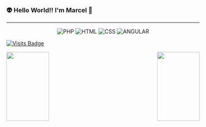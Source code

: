 ### :alien: Hello World!! I'm Marcel 🖖
<hr>

<div align="center">
  
  ![PHP](https://img.shields.io/badge/-php-7478AE?style=flat&logoColor=white&logo=php) 
    ![HTML](https://img.shields.io/badge/-HTML-ff0d00?style=flat&logoColor=white&logo=html5) 
  ![CSS](https://img.shields.io/badge/-CSS-196eff?style=flat&logoColor=white&logo=css3) 
  ![ANGULAR](https://img.shields.io/badge/-ANGULAR-ff0d00?style=flat&logoColor=white&logo=angular) 
  
</div>


[![Visits Badge](https://badges.pufler.dev/visits/mmmelo/git)](https://badges.pufler.dev)

<p align="left">
  <a href="https://github.com/mmmelo/github-readme-stats">
    <img align="left" height="180px" width="47%" src="https://github-readme-stats.vercel.app/api?username=mmmelo&count_private=true&layout=compact&show_icons=true&theme=solarized-dark" />
  </a>
</p>

<p align="right">
  <a href="https://github.com/mmmelo">
    <img align="right" height="180px" width="47%" src="https://github-readme-stats.vercel.app/api/top-langs/?username=mmmelo&layout=compact&theme=solarized-dark&hide=HTML,Jupyter Notebook" />
  </a>
</p>
